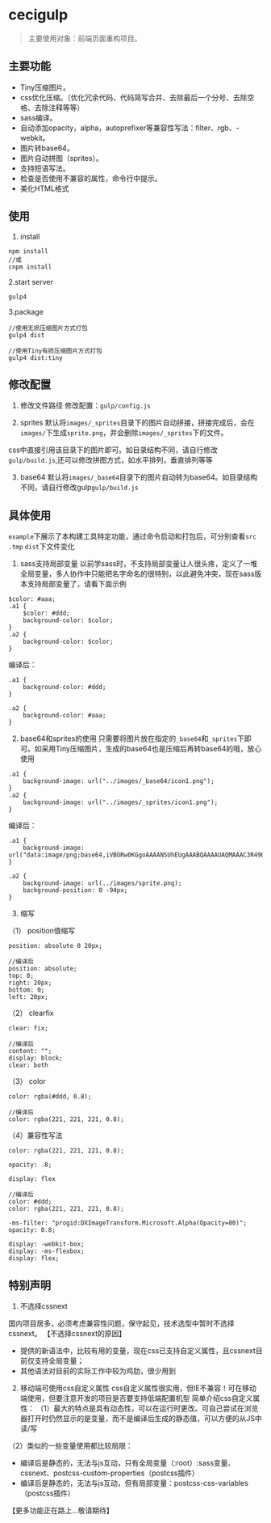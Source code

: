 # cecigulp

> 主要使用对象：前端页面重构项目。


## 主要功能

- Tiny压缩图片。
- css优化压缩。（优化冗余代码、代码简写合并、去除最后一个分号、去除空格、去除注释等等）
- sass编译。
- 自动添加opacity，alpha，autoprefixer等兼容性写法：filter、rgb、-webkit。
- 图片转base64。
- 图片自动拼图（sprites）。
- 支持短语写法。
- 检查是否使用不兼容的属性，命令行中提示。
- 美化HTML格式

## 使用

1. install
```
npm install
//或
cnpm install
```

2.start server
```
gulp4
```

3.package
```
//使用无损压缩图片方式打包
gulp4 dist
```
```
//使用Tiny有损压缩图片方式打包
gulp4 dist:tiny
```



## 修改配置

1. 修改文件路径
修改配置：`gulp/config.js`

2. sprites
默认将`images/_sprites`目录下的图片自动拼接，拼接完成后，会在`images/`下生成`sprite.png`，并会删除`images/_sprites`下的文件。

css中直接引用该目录下的图片即可。如目录结构不同，请自行修改`gulp/build.js`,还可以修改拼图方式，如水平排列，垂直排列等等

3. base64
默认将`images/_base64`目录下的图片自动转为base64。如目录结构不同，请自行修改gulp`gulp/build.js`



## 具体使用

`example`下展示了本构建工具特定功能，通过命令启动和打包后，可分别查看`src` `.tmp` `dist`下文件变化

1. sass支持局部变量
以前学sass时，不支持局部变量让人很头疼，定义了一堆全局变量，多人协作中只能把名字命名的很特别，以此避免冲突，现在sass版本支持局部变量了，请看下面示例
```
$color: #aaa;
.a1 {
	$color: #ddd;
	background-color: $color;
}
.a2 {
	background-color: $color;	
}
```
编译后：
```
.a1 {
    background-color: #ddd;
}

.a2 {
    background-color: #aaa;
}
```

2. base64和sprites的使用
只需要将图片放在指定的`_base64`和`_sprites`下即可。如采用Tiny压缩图片，生成的base64也是压缩后再转base64的哦，放心使用
```
.a1 {
	background-image: url("../images/_base64/icon1.png");
}
.a2 {
	background-image: url("../images/_sprites/icon1.png");
}
```
编译后：
```
.a1 {
    background-image: url("data:image/png;base64,iVBORw0KGgoAAAANSUhEUgAAABQAAAAUAQMAAAC3R49OAAAAA1BMVEUAAACnej3aAAAAAXRSTlOjDzkqNAAAAAtJREFUCNdjoDIAAABQAAGAw7uHAAAAAElFTkSuQmCC");
}

.a2 {
    background-image: url(../images/sprite.png);
    background-position: 0 -94px;
}
```

3. 缩写

（1） position值缩写
```
position: absolute 0 20px;

//编译后
position: absolute;
top: 0;
right: 20px;
bottom: 0;
left: 20px;
```

（2） clearfix
```
clear: fix;

//编译后
content: "";
display: block;
clear: both
```

（3） color
```
color: rgba(#ddd, 0.8);

//编译后
color: rgba(221, 221, 221, 0.8);
```

（4）兼容性写法
```
color: rgba(221, 221, 221, 0.8);

opacity: .8;

display: flex

//编译后
color: #ddd;
color: rgba(221, 221, 221, 0.8);

-ms-filter: "progid:DXImageTransform.Microsoft.Alpha(Opacity=80)";
opacity: 0.8;

display: -webkit-box;
display: -ms-flexbox;
display: flex;
```



## 特别声明

1. 不选择cssnext

国内项目居多，必须考虑兼容性问题，保守起见，技术选型中暂时不选择cssnext。
【不选择cssnext的原因】

- 提供的新语法中，比较有用的变量，现在css已支持自定义属性，且cssnext目前仅支持全局变量；
- 其他语法对目前的实际工作中较为鸡肋，很少用到

2. 移动端可使用css自定义属性
css自定义属性很实用，但IE不兼容！可在移动端使用，但要注意开发的项目是否要支持低端配置机型
简单介绍css自定义属性：
（1）最大的特点是具有动态性，可以在运行时更改。可自己尝试在浏览器打开时仍然显示的是变量，而不是编译后生成的静态值，可以方便的从JS中读/写

（2）类似的一些变量使用都比较局限：

- 编译后是静态的，无法与js互动，只有全局变量（:root）:sass变量、cssnext、postcss-custom-properties（postcss插件）
- 编译后是静态的，无法与js互动，但有局部变量：postcss-css-variables（postcss插件）



【更多功能正在路上...敬请期待】
